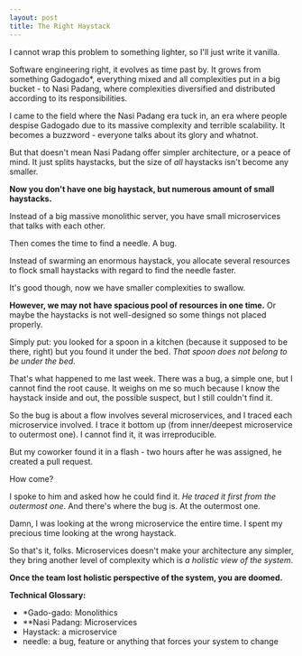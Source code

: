 ```yaml
---
layout: post
title: The Right Haystack
---
```



I cannot wrap this problem to something lighter, so I'll just write it vanilla.

Software engineering right, it evolves as time past by. It grows from something Gadogado*, everything mixed and all complexities put in a big bucket - to Nasi Padang, where complexities diversified and distributed according to its responsibilities.

I came to the field where the Nasi Padang era tuck in, an era where people despise Gadogado due to its massive complexity and terrible scalability. It becomes a buzzword - everyone talks about its glory and whatnot.

But that doesn't mean Nasi Padang offer simpler architecture, or a peace of mind. It just splits haystacks, but the size of _all_ haystacks isn't become any smaller.

**Now you don't have one big haystack, but numerous amount of small haystacks.**

Instead of a big massive monolithic server, you have small microservices that talks with each other.

Then comes the time to find a needle. A bug.

Instead of swarming an enormous haystack, you allocate several resources to flock small haystacks with regard to find the needle faster.

It's good though, now we have smaller complexities to swallow.

**However, we may not have spacious pool of resources in one time.** Or maybe the haystacks is not well-designed so some things not placed properly.

Simply put: you looked for a spoon in a kitchen (because it supposed to be there, right) but you found it under the bed. *That spoon does not belong to be under the bed*.

That's what happened to me last week. There was a bug, a simple one, but I cannot find the root cause. It weighs on me so much because I know the haystack inside and out, the possible suspect, but I still couldn't find it.

So the bug is about a flow involves several microservices, and I traced each microservice involved. I trace it bottom up (from inner/deepest microservice to outermost one). I cannot find it, it was irreproducible.

But my coworker found it in a flash - two hours after he was assigned, he created a pull request.

How come?

I spoke to him and asked how he could find it. *He traced it first from the outermost one*. And there's where the bug is. At the outermost one.

Damn, I was looking at the wrong microservice the entire time. I spent my precious time looking at the wrong haystack.

So that's it, folks. Microservices doesn't make your architecture any simpler, they bring another level of complexity which is *a holistic view of the system*.

**Once the team lost holistic perspective of the system, you are doomed.**



**Technical Glossary:**

- *Gado-gado: Monolithics
- **Nasi Padang: Microservices
- Haystack: a microservice
- needle: a bug, feature or anything that forces your system to change


